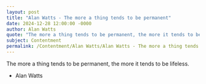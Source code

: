 ```yaml
---
layout: post
title: "Alan Watts - The more a thing tends to be permanent"
date: 2024-12-28 12:00:00 -0000
author: Alan Watts
quote: "The more a thing tends to be permanent, the more it tends to be lifeless."
subject: Contentment
permalink: /Contentment/Alan Watts/Alan Watts - The more a thing tends to be permanent
---
```


The more a thing tends to be permanent, the more it tends to be lifeless.

- Alan Watts
